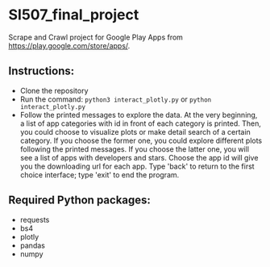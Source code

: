 # SI507_final_project
Scrape and Crawl project for Google Play Apps from https://play.google.com/store/apps/.
## Instructions:
- Clone the repository
- Run the command: `python3 interact_plotly.py` or `python interact_plotly.py`
- Follow the printed messages to explore the data. At the very beginning, a list of app categories with id in front of each category is printed. Then, you could choose to visualize plots or make detail search of a certain category. If you choose the former one, you could explore different plots following the printed messages. If you choose the latter one, you will see a list of apps with developers and stars. Choose the app id will give you the downloading url for each app. Type 'back' to return to the first choice interface; type 'exit' to end the program. 
## Required Python packages:
- requests
- bs4
- plotly
- pandas
- numpy
